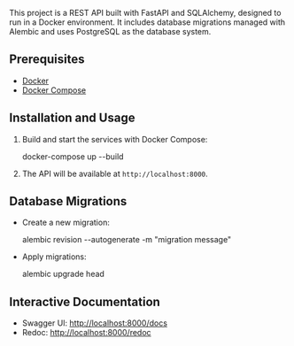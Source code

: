 This project is a REST API built with FastAPI and SQLAlchemy, designed to run in a Docker environment. It includes database migrations managed with Alembic and uses PostgreSQL as the database system.

## Prerequisites

- [Docker](https://www.docker.com/get-started)
- [Docker Compose](https://docs.docker.com/compose/)

## Installation and Usage

1. Build and start the services with Docker Compose:

   docker-compose up --build

2. The API will be available at `http://localhost:8000`.

## Database Migrations

- Create a new migration:

  alembic revision --autogenerate -m "migration message"

- Apply migrations:

  alembic upgrade head

## Interactive Documentation

- Swagger UI: [http://localhost:8000/docs](http://localhost:8000/docs)
- Redoc: [http://localhost:8000/redoc](http://localhost:8000/redoc)
